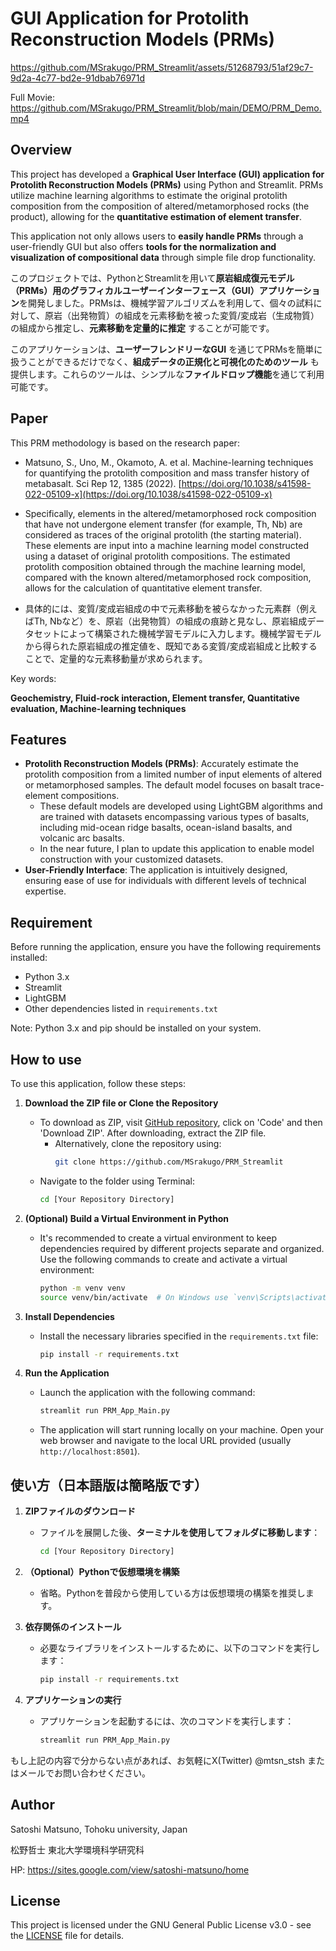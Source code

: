 # GUI Application for Protolith Reconstruction Models (PRMs)
https://github.com/MSrakugo/PRM_Streamlit/assets/51268793/51af29c7-9d2a-4c77-bd2e-91dbab76971d

Full Movie: https://github.com/MSrakugo/PRM_Streamlit/blob/main/DEMO/PRM_Demo.mp4

## Overview
This project has developed a **Graphical User Interface (GUI) application for Protolith Reconstruction Models (PRMs)** using Python and Streamlit. PRMs utilize machine learning algorithms to estimate the original protolith composition from the composition of altered/metamorphosed rocks (the product), allowing for the **quantitative estimation of element transfer**.

This application not only allows users to **easily handle PRMs** through a user-friendly GUI but also offers **tools for the normalization and visualization of compositional data** through simple file drop functionality.

このプロジェクトでは、PythonとStreamlitを用いて**原岩組成復元モデル（PRMs）用のグラフィカルユーザーインターフェース（GUI）アプリケーション**を開発しました。PRMsは、機械学習アルゴリズムを利用して、個々の試料に対して、原岩（出発物質）の組成を元素移動を被った変質/変成岩（生成物質）の組成から推定し、**元素移動を定量的に推定** することが可能です。

このアプリケーションは、**ユーザーフレンドリーなGUI** を通じてPRMsを簡単に扱うことができるだけでなく、**組成データの正規化と可視化のためのツール** も提供します。これらのツールは、シンプルな**ファイルドロップ機能**を通じて利用可能です。

## Paper
This PRM methodology is based on the research paper:
* Matsuno, S., Uno, M., Okamoto, A. et al. Machine-learning techniques for quantifying the protolith composition and mass transfer history of metabasalt. Sci Rep 12, 1385 (2022). [https://doi.org/10.1038/s41598-022-05109-x](https://doi.org/10.1038/s41598-022-05109-x)

* Specifically, elements in the altered/metamorphosed rock composition that have not undergone element transfer (for example, Th, Nb) are considered as traces of the original protolith (the starting material). These elements are input into a machine learning model constructed using a dataset of original protolith compositions. The estimated protolith composition obtained through the machine learning model, compared with the known altered/metamorphosed rock composition, allows for the calculation of quantitative element transfer.
* 具体的には、変質/変成岩組成の中で元素移動を被らなかった元素群（例えばTh, Nbなど）を、原岩（出発物質）の組成の痕跡と見なし、原岩組成データセットによって構築された機械学習モデルに入力します。機械学習モデルから得られた原岩組成の推定値を、既知である変質/変成岩組成と比較することで、定量的な元素移動量が求められます。

Key words:

**Geochemistry, Fluid-rock interaction, Element transfer, Quantitative evaluation, Machine-learning techniques**

## Features
* **Protolith Reconstruction Models (PRMs)**: Accurately estimate the protolith composition from a limited number of input elements of altered or metamorphosed samples. The default model focuses on basalt trace-element compositions.
  * These default models are developed using LightGBM algorithms and are trained with datasets encompassing various types of basalts, including mid-ocean ridge basalts, ocean-island basalts, and volcanic arc basalts.
  * In the near future, I plan to update this application to enable model construction with your customized datasets.
* **User-Friendly Interface**: The application is intuitively designed, ensuring ease of use for individuals with different levels of technical expertise.

## Requirement
Before running the application, ensure you have the following requirements installed:

- Python 3.x
- Streamlit
- LightGBM
- Other dependencies listed in `requirements.txt`

Note: Python 3.x and pip should be installed on your system.

## How to use

To use this application, follow these steps:

1. **Download the ZIP file or Clone the Repository**
    - To download as ZIP, visit [GitHub repository](https://github.com/MSrakugo/PRM_Streamlit), click on 'Code' and then 'Download ZIP'. After downloading, extract the ZIP file.
      - Alternatively, clone the repository using:
        ```bash
        git clone https://github.com/MSrakugo/PRM_Streamlit
        ```
    - Navigate to the folder using Terminal:
      ```bash
      cd [Your Repository Directory]
      ```

2. **(Optional) Build a Virtual Environment in Python**
    - It's recommended to create a virtual environment to keep dependencies required by different projects separate and organized. Use the following commands to create and activate a virtual environment:
      ```bash
      python -m venv venv
      source venv/bin/activate  # On Windows use `venv\Scripts\activate`
      ```

3. **Install Dependencies**
    - Install the necessary libraries specified in the `requirements.txt` file:
      ```bash
      pip install -r requirements.txt
      ```

4. **Run the Application**
    - Launch the application with the following command:
      ```bash
      streamlit run PRM_App_Main.py
      ```

    - The application will start running locally on your machine. Open your web browser and navigate to the local URL provided (usually `http://localhost:8501`).


## 使い方（日本語版は簡略版です）
1. **ZIPファイルのダウンロード**
    - ファイルを展開した後、**ターミナルを使用してフォルダに移動します**：
      ```bash
      cd [Your Repository Directory]
      ```

2. **（Optional）Pythonで仮想環境を構築**
    - 省略。Pythonを普段から使用している方は仮想環境の構築を推奨します。

3. **依存関係のインストール**
    - 必要なライブラリをインストールするために、以下のコマンドを実行します：
      ```bash
      pip install -r requirements.txt
      ```

4. **アプリケーションの実行**
    - アプリケーションを起動するには、次のコマンドを実行します：
      ```bash
      streamlit run PRM_App_Main.py
      ```

もし上記の内容で分からない点があれば、お気軽にX(Twitter) @mtsn_stsh またはメールでお問い合わせください。

## Author

Satoshi Matsuno, Tohoku university, Japan

松野哲士 東北大学環境科学研究科

HP: https://sites.google.com/view/satoshi-matsuno/home


## License
This project is licensed under the GNU General Public License v3.0 - see the [LICENSE](LICENSE) file for details.
